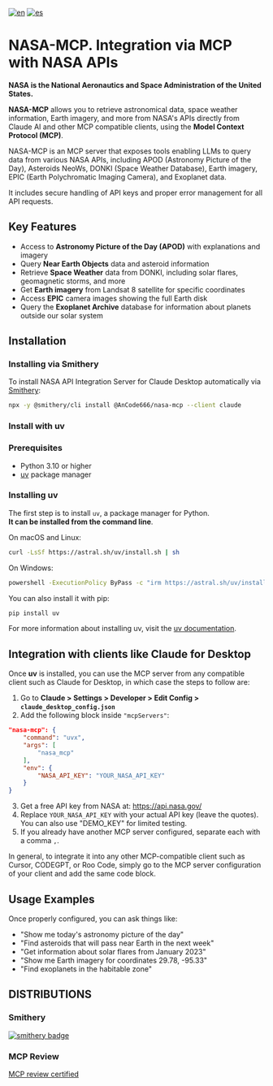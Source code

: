 [![en](https://img.shields.io/badge/lang-en-red.svg)](README.md)
[![es](https://img.shields.io/badge/lang-es-yellow.svg)](README_es.md)

# NASA-MCP. Integration via MCP with NASA APIs

**NASA is the National Aeronautics and Space Administration of the United States.**

**NASA-MCP** allows you to retrieve astronomical data, space weather information, Earth imagery, and more from NASA's APIs directly from Claude AI and other MCP compatible clients, using the **Model Context Protocol (MCP)**.

NASA-MCP is an MCP server that exposes tools enabling LLMs to query data from various NASA APIs, including APOD (Astronomy Picture of the Day), Asteroids NeoWs, DONKI (Space Weather Database), Earth imagery, EPIC (Earth Polychromatic Imaging Camera), and Exoplanet data.

It includes secure handling of API keys and proper error management for all API requests.

## Key Features

- Access to **Astronomy Picture of the Day (APOD)** with explanations and imagery
- Query **Near Earth Objects** data and asteroid information
- Retrieve **Space Weather** data from DONKI, including solar flares, geomagnetic storms, and more
- Get **Earth imagery** from Landsat 8 satellite for specific coordinates
- Access **EPIC** camera images showing the full Earth disk
- Query the **Exoplanet Archive** database for information about planets outside our solar system

## Installation

### Installing via Smithery

To install NASA API Integration Server for Claude Desktop automatically via [Smithery](https://smithery.ai/server/@AnCode666/nasa-mcp):

```bash
npx -y @smithery/cli install @AnCode666/nasa-mcp --client claude
```

### Install with uv

### Prerequisites

- Python 3.10 or higher
- [uv](https://docs.astral.sh/uv/getting-started/installation/) package manager

### Installing uv

The first step is to install `uv`, a package manager for Python.  
**It can be installed from the command line**.

On macOS and Linux:

```bash
curl -LsSf https://astral.sh/uv/install.sh | sh
```

On Windows:  

```bash
powershell -ExecutionPolicy ByPass -c "irm https://astral.sh/uv/install.ps1 | iex"
```

You can also install it with pip:  

```bash
pip install uv
```

For more information about installing uv, visit the [uv documentation](https://docs.astral.sh/uv/getting-started/installation/).

## Integration with clients like Claude for Desktop

Once **uv** is installed, you can use the MCP server from any compatible client such as Claude for Desktop, in which case the steps to follow are:

1. Go to **Claude > Settings > Developer > Edit Config > `claude_desktop_config.json`**
2. Add the following block inside `"mcpServers"`:

```json
"nasa-mcp": {
    "command": "uvx",
    "args": [
        "nasa_mcp"
    ],
    "env": {
        "NASA_API_KEY": "YOUR_NASA_API_KEY"
    }
}
```

3. Get a free API key from NASA at: <https://api.nasa.gov/>
4. Replace `YOUR_NASA_API_KEY` with your actual API key (leave the quotes). You can also use "DEMO_KEY" for limited testing.
5. If you already have another MCP server configured, separate each with a comma `,`.

In general, to integrate it into any other MCP-compatible client such as Cursor, CODEGPT, or Roo Code, simply go to the MCP server configuration of your client and add the same code block.

## Usage Examples

Once properly configured, you can ask things like:

- "Show me today's astronomy picture of the day"
- "Find asteroids that will pass near Earth in the next week"
- "Get information about solar flares from January 2023"
- "Show me Earth imagery for coordinates 29.78, -95.33"
- "Find exoplanets in the habitable zone"

## DISTRIBUTIONS

### Smithery

[![smithery badge](https://smithery.ai/badge/@AnCode666/nasa-mcp)](https://smithery.ai/server/@AnCode666/nasa-mcp)

### MCP Review

[MCP review certified](https://mcpreview.com/mcp-servers/ancode666/nasa-mcp)
